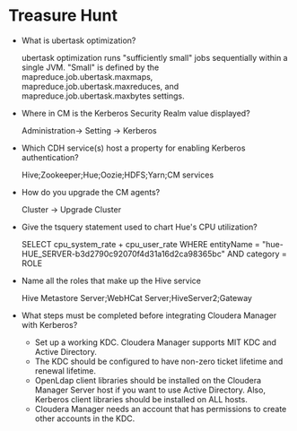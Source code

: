 <h1>Treasure Hunt</h1>
<ul>
	<li>
		<p>What is ubertask optimization? </p>
		<p>ubertask optimization runs "sufficiently small" jobs sequentially within a single JVM. "Small" is defined by the mapreduce.job.ubertask.maxmaps, mapreduce.job.ubertask.maxreduces, and mapreduce.job.ubertask.maxbytes settings.</p>
	</li>
	<li>
		<p>Where in CM is the Kerberos Security Realm value displayed?</p>
		<p>Administration-> Setting -> Kerberos</p>
	</li>
	<li>
		<p>Which CDH service(s) host a property for enabling Kerberos authentication?</p>
		<p>Hive;Zookeeper;Hue;Oozie;HDFS;Yarn;CM services</p>
	</li>
	<li>
		<p>How do you upgrade the CM agents?</p>
		<p>Cluster -> Upgrade Cluster</p>
	</li>
	<li>
		<p>Give the tsquery statement used to chart Hue's CPU utilization?</p>
		<p>SELECT cpu_system_rate + cpu_user_rate WHERE entityName = "hue-HUE_SERVER-b3d2790c92070f4d31a16d2ca98365bc" AND category = ROLE</p>
	</li>
	<li>
		<p>Name all the roles that make up the Hive service</p>
		<p>Hive Metastore Server;WebHCat Server;HiveServer2;Gateway</p>
	</li>
	<li>
		<p>What steps must be completed before integrating Cloudera Manager with Kerberos?</p>
		<ul>
		<li>Set up a working KDC. Cloudera Manager supports MIT KDC and Active Directory.</li>
		<li>The KDC should be configured to have non-zero ticket lifetime and renewal lifetime. </li>
		<li>OpenLdap client libraries should be installed on the Cloudera Manager Server host if you want to use Active Directory. Also, Kerberos client libraries should be installed on ALL hosts.</li>
		<li>Cloudera Manager needs an account that has permissions to create other accounts in the KDC.</li>
		</ul>
	</li>
</ul>
